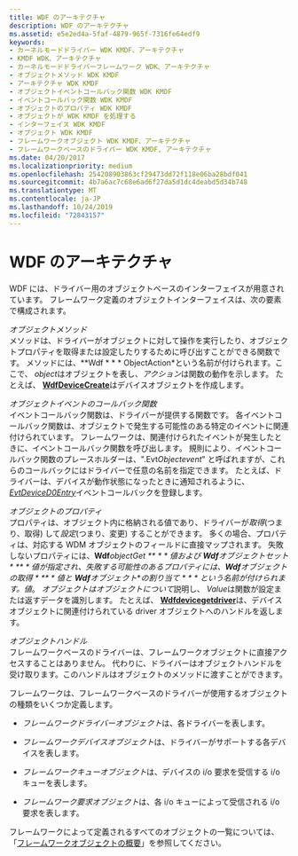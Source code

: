 ```yaml
---
title: WDF のアーキテクチャ
description: WDF のアーキテクチャ
ms.assetid: e5e2ed4a-5faf-4879-965f-7316fe64edf9
keywords:
- カーネルモードドライバー WDK KMDF、アーキテクチャ
- KMDF WDK、アーキテクチャ
- カーネルモードドライバーフレームワーク WDK、アーキテクチャ
- オブジェクトメソッド WDK KMDF
- アーキテクチャ WDK KMDF
- オブジェクトイベントコールバック関数 WDK KMDF
- イベントコールバック関数 WDK KMDF
- オブジェクトのプロパティ WDK KMDF
- オブジェクトが WDK KMDF を処理する
- インターフェイス WDK KMDF
- オブジェクト WDK KMDF
- フレームワークオブジェクト WDK KMDF、アーキテクチャ
- フレームワークベースのドライバー WDK KMDF, アーキテクチャ
ms.date: 04/20/2017
ms.localizationpriority: medium
ms.openlocfilehash: 254208903863cf29473dd72f118e06ba28bdf041
ms.sourcegitcommit: 4b7a6ac7c68e6ad6f27da5d1dc4deabd5d34b748
ms.translationtype: MT
ms.contentlocale: ja-JP
ms.lasthandoff: 10/24/2019
ms.locfileid: "72843157"
---
```

# <a name="wdf-architecture"></a>WDF のアーキテクチャ





WDF には、ドライバー用のオブジェクトベースのインターフェイスが用意されています。 フレームワーク定義のオブジェクトインターフェイスは、次の要素で構成されます。

<a href="" id="object-methods"></a>*オブジェクトメソッド*  
メソッドは、ドライバーがオブジェクトに対して操作を実行したり、オブジェクトプロパティを取得または設定したりするために呼び出すことができる関数です。 メソッドには、**Wdf * * * ObjectAction*という名前が付けられます。ここで、 *object*はオブジェクトを表し、*アクション*は関数の動作を示します。 たとえば、 [**WdfDeviceCreate**](https://docs.microsoft.com/windows-hardware/drivers/ddi/wdfdevice/nf-wdfdevice-wdfdevicecreate)はデバイスオブジェクトを作成します。

<a href="" id="object-event-callback-functions"></a>*オブジェクトイベントのコールバック関数*  
イベントコールバック関数は、ドライバーが提供する関数です。 各イベントコールバック関数は、オブジェクトで発生する可能性のある特定のイベントに関連付けられています。 フレームワークは、関連付けられたイベントが発生したときに、イベントコールバック関数を呼び出します。 規則により、イベントコールバック関数のプレースホルダーは、".Evt*Objectevent*" と呼ばれますが、これらのコールバックにはドライバーで任意の名前を指定できます。 たとえば、ドライバーは、デバイスが動作状態になったときに通知されるように、 [*EvtDeviceD0Entry*](https://docs.microsoft.com/windows-hardware/drivers/ddi/wdfdevice/nc-wdfdevice-evt_wdf_device_d0_entry)イベントコールバックを登録します。

<a href="" id="object-properties"></a>*オブジェクトのプロパティ*  
プロパティは、オブジェクト内に格納される値であり、ドライバーが*取得*(つまり、取得) して*設定*(つまり、変更) することができます。 多くの場合、プロパティは、対応する WDM オブジェクトのフィールドに直接マップされます。 失敗しないプロパティには、**Wdf***object***Get ** * * 値および **Wdf***オブジェクト***セット * ** * 値が指定され、失敗する可能性のあるプロパティには、**Wdf***オブジェクト***の取得 * ** * 値と **Wdf***オブジェクト***の割り当て * * * という名前が付けられます。値*。 *オブジェクトはオブジェクトについて*説明し、 *Value*は関数が設定または返すデータを識別します。 たとえば、 [**Wdfdevicegetdriver**](https://docs.microsoft.com/windows-hardware/drivers/ddi/wdfdevice/nf-wdfdevice-wdfdevicegetdriver)は、デバイスオブジェクトに関連付けられている driver オブジェクトへのハンドルを返します。

<a href="" id="object-handles"></a>*オブジェクトハンドル*  
フレームワークベースのドライバーは、フレームワークオブジェクトに直接アクセスすることはありません。 代わりに、ドライバーはオブジェクトハンドルを受け取ります。このハンドルはオブジェクトのメソッドに渡すことができます。

フレームワークは、フレームワークベースのドライバーが使用するオブジェクトの種類をいくつか定義します。

-   *フレームワークドライバーオブジェクト*は、各ドライバーを表します。

-   *フレームワークデバイスオブジェクト*は、ドライバーがサポートする各デバイスを表します。

-   *フレームワークキューオブジェクト*は、デバイスの i/o 要求を受信する i/o キューを表します。

-   *フレームワーク要求オブジェクト*は、各 i/o キューによって受信される i/o 要求を表します。

フレームワークによって定義されるすべてのオブジェクトの一覧については、「[フレームワークオブジェクトの概要](summary-of-framework-objects.md)」を参照してください。

 

 





